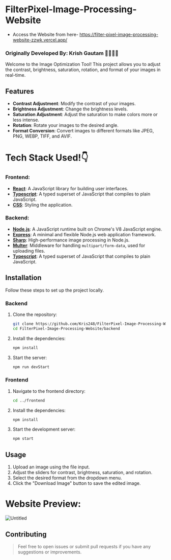 # FilterPixel-Image-Processing-Website
- Access the Website from here- https://filter-pixel-image-processing-website-zzwk.vercel.app/
### Originally Developed By: Krish Gautam 🧑🏻‍💻👋

Welcome to the Image Optimization Tool! This project allows you to adjust the contrast, brightness, saturation, rotation, and format of your images in real-time.

## Features

- **Contrast Adjustment**: Modify the contrast of your images.
- **Brightness Adjustment**: Change the brightness levels.
- **Saturation Adjustment**: Adjust the saturation to make colors more or less intense.
- **Rotation**: Rotate your images to the desired angle.
- **Format Conversion**: Convert images to different formats like JPEG, PNG, WEBP, TIFF, and AVIF.

# Tech Stack Used!👇 
### Frontend:
- **<u>React</u>**: A JavaScript library for building user interfaces.
- **<u>Typescript</u>**: A typed superset of JavaScript that compiles to plain JavaScript.
- **<u>CSS</u>**: Styling the application.

### Backend:
- **<u>Node.js</u>**: A JavaScript runtime built on Chrome's V8 JavaScript engine.
- **<u>Express</u>**: A minimal and flexible Node.js web application framework.
- **<u>Sharp</u>**: High-performance image processing in Node.js.
- **<u>Multer</u>**: Middleware for handling `multipart/form-data`, used for uploading files.
- **<u>Typescript</u>**: A typed superset of JavaScript that compiles to plain JavaScript.


## Installation

Follow these steps to set up the project locally.

### Backend

1. Clone the repository:
    ```bash
    git clone https://github.com/Kris248/FilterPixel-Image-Processing-Website.git
    cd FilterPixel-Image-Processing-Website/backend
    ```

2. Install the dependencies:
    ```bash
    npm install
    ```

3. Start the server:
    ```bash
    npm run devStart
    ```

### Frontend

1. Navigate to the frontend directory:
    ```bash
    cd ../frontend
    ```

2. Install the dependencies:
    ```bash
    npm install
    ```

3. Start the development server:
    ```bash
    npm start
    ```

## Usage

1. Upload an image using the file input.
2. Adjust the sliders for contrast, brightness, saturation, and rotation.
3. Select the desired format from the dropdown menu.
4. Click the "Download Image" button to save the edited image.

# Website Preview:
![Untitled](https://github.com/user-attachments/assets/9ba5277e-1636-4a1a-9684-ef1b9233019d)


## Contributing
> Feel free to open issues or submit pull requests if you have any suggestions or improvements.



